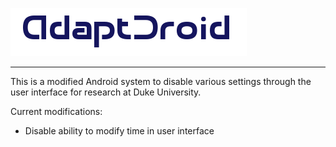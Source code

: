 ![AdaptDroid](adaptdroid_logo.png)

---

This is a modified Android system to disable various settings through the user interface for research at Duke University.

Current modifications:
* Disable ability to modify time in user interface
